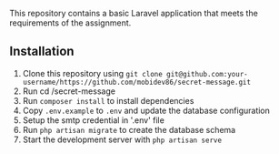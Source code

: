 This repository contains a basic Laravel application that meets the requirements of the assignment.

## Installation

1. Clone this repository using `git clone git@github.com:your-username/https://github.com/mobidev86/secret-message.git`
2. Run cd /secret-message
3. Run `composer install` to install dependencies
4. Copy `.env.example` to `.env` and update the database configuration
5. Setup the smtp credential in '.env' file
6. Run `php artisan migrate` to create the database schema
7. Start the development server with `php artisan serve`


